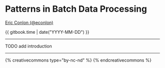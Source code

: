# Patterns in Batch Data Processing

[Eric Conlon (@econlon)](https://twitter.com/econlon)

{{ gitbook.time | date("YYYY-MM-DD") }}

---

TODO add introduction

---

{% creativecommons type="by-nc-nd" %}
{% endcreativecommons %}
